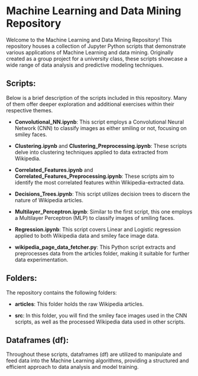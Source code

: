 # Machine Learning and Data Mining Repository

Welcome to the Machine Learning and Data Mining Repository! This repository houses a collection of Jupyter Python scripts that demonstrate various applications of Machine Learning and data mining. Originally created as a group project for a university class, these scripts showcase a wide range of data analysis and predictive modeling techniques.

## Scripts:

Below is a brief description of the scripts included in this repository. Many of them offer deeper exploration and additional exercises within their respective themes.

- **Convolutional_NN.ipynb**: This script employs a Convolutional Neural Network (CNN) to classify images as either smiling or not, focusing on smiley faces.

- **Clustering.ipynb** and **Clustering_Preprocessing.ipynb**: These scripts delve into clustering techniques applied to data extracted from Wikipedia.

- **Correlated_Features.ipynb** and **Correlated_Features_Preprocessing.ipynb**: These scripts aim to identify the most correlated features within Wikipedia-extracted data.

- **Decisions_Trees.ipynb**: This script utilizes decision trees to discern the nature of Wikipedia articles.

- **Multilayer_Perceptron.ipynb**: Similar to the first script, this one employs a Multilayer Perceptron (MLP) to classify images of smiling faces.

- **Regression.ipynb**: This script covers Linear and Logistic regression applied to both Wikipedia data and smiley face image data.

- **wikipedia_page_data_fetcher.py**: This Python script extracts and preprocesses data from the articles folder, making it suitable for further data experimentation.

## Folders:

The repository contains the following folders:

- **articles**: This folder holds the raw Wikipedia articles.

- **src**: In this folder, you will find the smiley face images used in the CNN scripts, as well as the processed Wikipedia data used in other scripts.

## Dataframes (df):

Throughout these scripts, dataframes (df) are utilized to manipulate and feed data into the Machine Learning algorithms, providing a structured and efficient approach to data analysis and model training.
